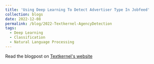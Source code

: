 ```yaml
---
title: 'Using Deep Learning To Detect Advertiser Type In Jobfeed'
collection: blogs
date: 2022-12-08
permalink: /blog/2022-Textkernel-AgencyDetection
tags:
  - Deep Learning
  - Classification
  - Natural Language Processing
---
```


Read the blogpost on [Textkernel's website](https://www.textkernel.com/jobfeed/using-deep-learning-to-detect-advertiser-type-in-jobfeed/)
